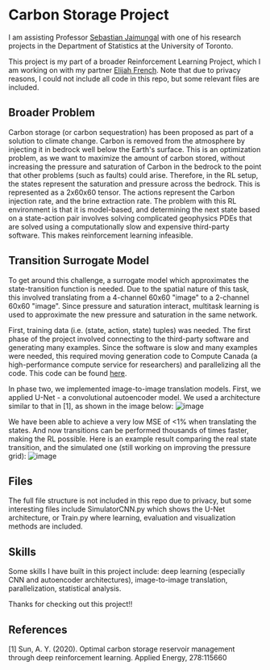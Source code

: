 # Carbon Storage Project

I am assisting Professor [Sebastian Jaimungal](https://sebastian.statistics.utoronto.ca/) with one of his research projects in the Department of Statistics at the University of Toronto.

This project is my part of a broader Reinforcement Learning Project, which I am working on with my partner [Elijah French](https://github.com/ElijahFrench). Note that due to privacy reasons, I could not include all code in this repo, but some relevant files are included.

## Broader Problem

Carbon storage (or carbon sequestration) has been proposed as part of a solution to climate change. Carbon is removed from the atmosphere by injecting it in bedrock well below the Earth's surface. This is an optimization problem, as we want to maximize the amount of carbon stored, without increasing the pressure and saturation of Carbon in the bedrock to the point that other problems (such as faults) could arise. Therefore, in the RL setup, the states represent the saturation and pressure across the bedrock. This is represented as a 2x60x60 tensor. The actions represent the Carbon injection rate, and the brine extraction rate. The problem with this RL environment is that it is model-based, and determining the next state based on a state-action pair involves solving complicated geophysics PDEs that are solved using a computationally slow and expensive third-party software. This makes reinforcement learning infeasible.

## Transition Surrogate Model

To get around this challenge, a surrogate model which approximates the state-transition function is needed. Due to the spatial nature of this task, this involved translating from a 4-channel 60x60 "image" to a 2-channel 60x60 "image". Since pressure and saturation interact, multitask learning is used to approximate the new pressure and saturation in the same network.

First, training data (i.e. (state, action, state) tuples) was needed. The first phase of the project involved connecting to the third-party software and generating many examples. Since the software is slow and many examples were needed, this required moving generation code to Compute Canada (a high-performance compute service for researchers) and parallelizing all the code. This code can be found [here](https://github.com/willematack/OPMGenerator).

In phase two, we implemented image-to-image translation models. First, we applied U-Net - a convolutional autoencoder model. We used a architecture similar to that in [1], as shown in the image below:
![image](https://github.com/willematack/CarbonStorage/assets/44038988/12217864-87b2-4b4d-bfbd-fa637a6dbdce)

We have been able to achieve a very low MSE of <1% when translating the states. And now transitions can be performed thousands of times faster, making the RL possible. Here is an example result comparing the real state transition, and the simulated one (still working on improving the pressure grid):
![image](https://github.com/willematack/CarbonStorage/assets/44038988/5c337012-b7d6-4f94-b84d-8a899638b52c)

## Files

The full file structure is not included in this repo due to privacy, but some interesting files include SimulatorCNN.py which shows the U-Net architecture, or Train.py where learning, evaluation and visualization methods are included.

## Skills

Some skills I have built in this project include: deep learning (especially CNN and autoencoder architectures), image-to-image translation, parallelization, statistical analysis.

Thanks for checking out this project!!

## References
[1] Sun, A. Y. (2020). Optimal carbon storage reservoir management through deep reinforcement learning. Applied
Energy, 278:115660
